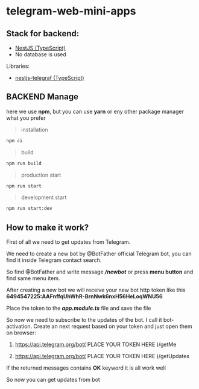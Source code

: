 # telegram-web-mini-apps

## Stack for backend:
- [NestJS (TypeScript)](https://nestjs.com/)
- No database is used

Libraries:
- [nestjs-telegraf (TypeScript)](https://github.com/evilsprut/nestjs-telegraf)

## BACKEND Manage 
here we use **npm**, but you can use **yarn** or eny other package manager what you prefer

> installation
```bash
npm ci
```

> build
```bash
npm run build
```

> production start
```bash
npm run start
```

> development start
```bash
npm run start:dev
```

## How to make it work?
First of all we need to get updates from Telegram.

We need to create a new bot by @BotFather official Telegram bot, you can find it inside Telegram contact search.

So find @BotFather and write message ***/newbot*** or press **menu button** and find same menu item.

After creating a new bot we will receive your new bot http token like this **6494547225:AAFnffqUhWhR-BrnNwk6nxH56HeLoqWNU56**

Place the token to the ***app.module.ts*** file and save the file

So now we need to subscribe to the updates of the bot. I call it bot-activation. Create an next request based on your token and just open them on browser: 

1. https://api.telegram.org/bot( PLACE YOUR TOKEN HERE )/getMe

2. https://api.telegram.org/bot( PLACE YOUR TOKEN HERE )/getUpdates

If the returned messages contains **OK** keyword it is all work well

So now you can get updates from bot
